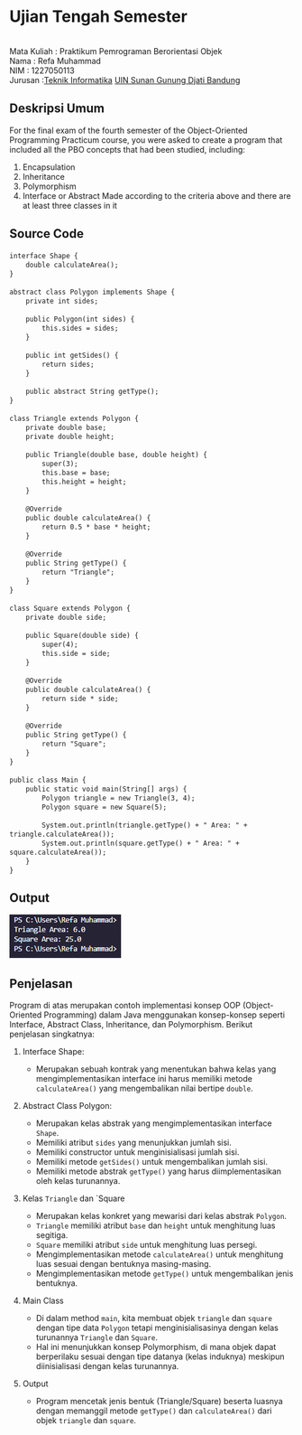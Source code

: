 # Ujian Tengah Semester 
<br>Mata Kuliah 	: Praktikum Pemrograman Berorientasi Objek
<br> Nama            : Refa Muhammad
<br>NIM	            :	1227050113
<br>Jurusan		    :[Teknik Informatika](http://if.uinsgd.ac.id/) [UIN Sunan Gunung Djati Bandung](https://uinsgd.ac.id/) 

## Deskripsi Umum
For the final exam of the fourth semester of the Object-Oriented Programming Practicum course, you were asked to create a program that included all the PBO concepts that had been studied, including: 
1. Encapsulation
2. Inheritance
3. Polymorphism
4. Interface or Abstract
Made according to the criteria above and there are at least three classes in it

## Source Code
```
interface Shape {
    double calculateArea();
}

abstract class Polygon implements Shape {
    private int sides;

    public Polygon(int sides) {
        this.sides = sides;
    }

    public int getSides() {
        return sides;
    }

    public abstract String getType();
}

class Triangle extends Polygon {
    private double base;
    private double height;

    public Triangle(double base, double height) {
        super(3);
        this.base = base;
        this.height = height;
    }

    @Override
    public double calculateArea() {
        return 0.5 * base * height;
    }

    @Override
    public String getType() {
        return "Triangle";
    }
}

class Square extends Polygon {
    private double side;

    public Square(double side) {
        super(4);
        this.side = side;
    }

    @Override
    public double calculateArea() {
        return side * side;
    }

    @Override
    public String getType() {
        return "Square";
    }
}

public class Main {
    public static void main(String[] args) {
        Polygon triangle = new Triangle(3, 4);
        Polygon square = new Square(5);

        System.out.println(triangle.getType() + " Area: " + triangle.calculateArea());
        System.out.println(square.getType() + " Area: " + square.calculateArea());
    }
}

```

## Output
<img src="Output.png"/>

## Penjelasan
Program di atas merupakan contoh implementasi konsep OOP (Object-Oriented Programming) dalam Java menggunakan konsep-konsep seperti Interface, Abstract Class, Inheritance, dan Polymorphism. Berikut penjelasan singkatnya:

1. Interface Shape:
   - Merupakan sebuah kontrak yang menentukan bahwa kelas yang mengimplementasikan interface ini harus memiliki metode `calculateArea()` yang mengembalikan nilai bertipe `double`.

2. Abstract Class Polygon:
   - Merupakan kelas abstrak yang mengimplementasikan interface `Shape`.
   - Memiliki atribut `sides` yang menunjukkan jumlah sisi.
   - Memiliki constructor untuk menginisialisasi jumlah sisi.
   - Memiliki metode `getSides()` untuk mengembalikan jumlah sisi.
   - Memiliki metode abstrak `getType()` yang harus diimplementasikan oleh kelas turunannya.

3. Kelas `Triangle` dan `Square
   - Merupakan kelas konkret yang mewarisi dari kelas abstrak `Polygon`.
   - `Triangle` memiliki atribut `base` dan `height` untuk menghitung luas segitiga.
   - `Square` memiliki atribut `side` untuk menghitung luas persegi.
   - Mengimplementasikan metode `calculateArea()` untuk menghitung luas sesuai dengan bentuknya masing-masing.
   - Mengimplementasikan metode `getType()` untuk mengembalikan jenis bentuknya.

4. Main Class
   - Di dalam method `main`, kita membuat objek `triangle` dan `square` dengan tipe data `Polygon` tetapi menginisialisasinya dengan kelas turunannya `Triangle` dan `Square`.
   - Hal ini menunjukkan konsep Polymorphism, di mana objek dapat berperilaku sesuai dengan tipe datanya (kelas induknya) meskipun diinisialisasi dengan kelas turunannya.

5. Output
   - Program mencetak jenis bentuk (Triangle/Square) beserta luasnya dengan memanggil metode `getType()` dan `calculateArea()` dari objek `triangle` dan `square`.
